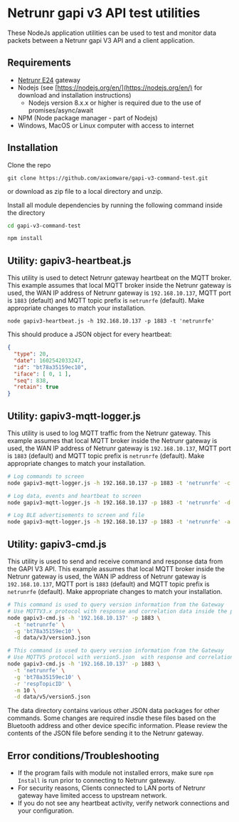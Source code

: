 # Netrunr gapi v3 API test utilities
These NodeJs application utilities can be used to test and monitor data packets between a Netrunr gapi V3 API and a client application.

## Requirements

- [Netrunr E24](https://www.axiomware.com/netrunr-e24-product/) gateway
- Nodejs (see [https://nodejs.org/en/](https://nodejs.org/en/) for download and installation instructions)
  - Nodejs version 8.x.x or higher is required due to the use of promises/async/await
- NPM (Node package manager - part of Nodejs)   
- Windows, MacOS or Linux computer with access to internet

## Installation

Clone the repo

`git clone https://github.com/axiomware/gapi-v3-command-test.git`

or download as zip file to a local directory and unzip.

Install all module dependencies by running the following command inside the directory

```bash
cd gapi-v3-command-test

npm install
```
## Utility: gapiv3-heartbeat.js

This utility is used to detect Netrunr gateway heartbeat on the MQTT broker. This example assumes that local MQTT broker inside the Netrunr gateway is used, the WAN IP address of Netrunr gateway is `192.168.10.137`, MQTT port is `1883` (default) and MQTT topic prefix is `netrunrfe` (default). Make appropriate changes to match your installation.

`node gapiv3-heartbeat.js -h 192.168.10.137 -p 1883 -t 'netrunrfe'`

This should produce a JSON object for every heartbeat:

```JSON
{
  "type": 20,
  "date": 1602542033247,
  "id": "bt78a35159ec10",
  "iface": [ 0, 1 ],
  "seq": 838,
  "retain": true
}
```

## Utility: gapiv3-mqtt-logger.js

This utility is used to log MQTT traffic from the Netrunr gateway. This example assumes that local MQTT broker inside the Netrunr gateway is used, the WAN IP address of Netrunr gateway is `192.168.10.137`, MQTT port is `1883` (default) and MQTT topic prefix is `netrunrfe` (default). Make appropriate changes to match your installation.

```bash
# Log commands to screen
node gapiv3-mqtt-logger.js -h 192.168.10.137 -p 1883 -t 'netrunrfe' -c

# Log data, events and heartbeat to screen
node gapiv3-mqtt-logger.js -h 192.168.10.137 -p 1883 -t 'netrunrfe' -d -e -b

# Log BLE advertisements to screen and file
node gapiv3-mqtt-logger.js -h 192.168.10.137 -p 1883 -t 'netrunrfe' -a -f 'adv_log.txt'
```
## Utility: gapiv3-cmd.js

This utility is used to send and receive command and response data from the GAPI V3 API. This example assumes that local MQTT broker inside the Netrunr gateway is used, the WAN IP address of Netrunr gateway is `192.168.10.137`, MQTT port is `1883` (default) and MQTT topic prefix is `netrunrfe` (default). Make appropriate changes to match your installation.

```bash
# This command is used to query version information from the Gateway
# Use MQTTV3.x protocol with response and correlation data inside the payload file version3.json
node gapiv3-cmd.js -h '192.168.10.137' -p 1883 \
  -t 'netrunrfe' \
  -g 'bt78a35159ec10' \
  -d data/v3/version3.json

# This command is used to query version information from the Gateway
# Use MQTTV5 protocol with version5.json  with response and correlation data embedded in the MQTT packet
node gapiv3-cmd.js -h '192.168.10.137' -p 1883 \
  -t 'netrunrfe' \
  -g 'bt78a35159ec10' \
  -r 'respTopicID' \
  -m 10 \
  -d data/v5/version5.json
```

The data directory contains various other JSON data packages for other commands. Some changes are required insdie these files based on the Bluetooth address and other device specific information. Please review the contents of the JSON file before sending it to the Netrunr gateway.

## Error conditions/Troubleshooting

- If the program fails with module not installed errors, make sure `npm Install` is run prior to connecting to Netrunr gateway.
- For security reasons, Clients connected to LAN ports of Netrunr gateway have limited access to upstream network.
- If you do not see any heartbeat activity, verify network connections and your configuration.
